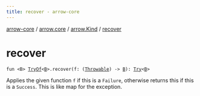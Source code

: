 ```yaml
---
title: recover - arrow-core
---
```


[arrow-core](../../index.html) / [arrow.core](../index.html) / [arrow.Kind](index.html) / [recover](./recover.html)

# recover

`fun <B> `[`TryOf`](../-try-of.html)`<`[`B`](recover.html#B)`>.recover(f: (`[`Throwable`](https://kotlinlang.org/api/latest/jvm/stdlib/kotlin/-throwable/index.html)`) -> `[`B`](recover.html#B)`): `[`Try`](../-try/index.html)`<`[`B`](recover.html#B)`>`

Applies the given function `f` if this is a `Failure`, otherwise returns this if this is a `Success`.
This is like map for the exception.

